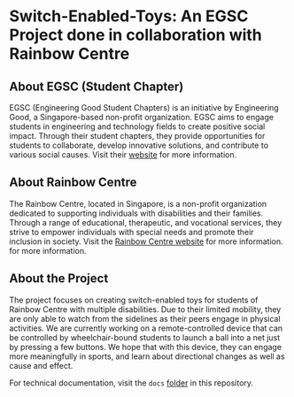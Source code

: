 # Switch-Enabled-Toys: An EGSC Project done in collaboration with Rainbow Centre

## About EGSC (Student Chapter)
EGSC (Engineering Good Student Chapters) is an initiative by Engineering Good, a Singapore-based non-profit organization. EGSC aims to engage students in engineering and technology fields to create positive social impact. Through their student chapters, they provide opportunities for students to collaborate, develop innovative solutions, and contribute to various social causes. Visit their [website](https://engineeringgood.org/about-us/student-chapters/) for more information.

## About Rainbow Centre
The Rainbow Centre, located in Singapore, is a non-profit organization dedicated to supporting individuals with disabilities and their families. Through a range of educational, therapeutic, and vocational services, they strive to empower individuals with special needs and promote their inclusion in society. Visit the [Rainbow Centre website](https://rainbowcentre.org.sg/) for more information.
 for more information.
## About the Project

The project focuses on creating switch-enabled toys for students of Rainbow Centre with multiple disabilities.
Due to their limited mobility, they are only able to watch from the sidelines as their peers engage in physical activities. 
We are currently working on a remote-controlled device that can be controlled by wheelchair-bound students to launch a ball into a net 
just by pressing a few buttons. We hope that with this device, they can engage more meaningfully in sports, 
and learn about directional changes as well as cause and effect.

For technical documentation, visit the `docs` [folder](https://github.com/T-Wan-Lin/Switch-Enabled-Toys/tree/docs/docs) in this repository.
